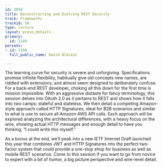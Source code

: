 ```yaml
---
id: 2056
title: Deconstructing and Evolving REST Security
track: Frameworks
trackid: 59
type: lecture
layout: preso_details
primary:
  id: 1149
persons:
- id: 1149
  full_public_name: David Blevins

---
```

The learning curve for security is severe and unforgiving. Specifications promise infinite flexibility, habitually give old concepts new names, are riddled with extensions, and almost seem designed to deliberately confuse. For a back-end REST developer, choking all this down for the first time is mission impossible. With an aggressive distaste for fancy terminology, this session delves into OAuth 2.0 as it pertains to REST and shows how it falls into two camps: stateful and stateless.  We then detail a competing Amazon-style approach called HTTP Signatures, ideal for B2B scenarios and similar to what is use to secure all Amazon AWS API calls.  Each approach will be explored analyzing the architectural differences, with a heavy focus on the wire, showing actual HTTP messages and enough detail to have you thinking, “I could write this myself.”

As a bonus at the end, we’ll peak into a new IETF Internet Draft launched this year that combines JWT and HTTP Signatures into the perfect two-factor system that could provide a one-stop shop for business as well as mobile REST scenarios.  Come to this session if you want to go from novice to expert with a bit of humor, a big picture perspective and wire-level detail.